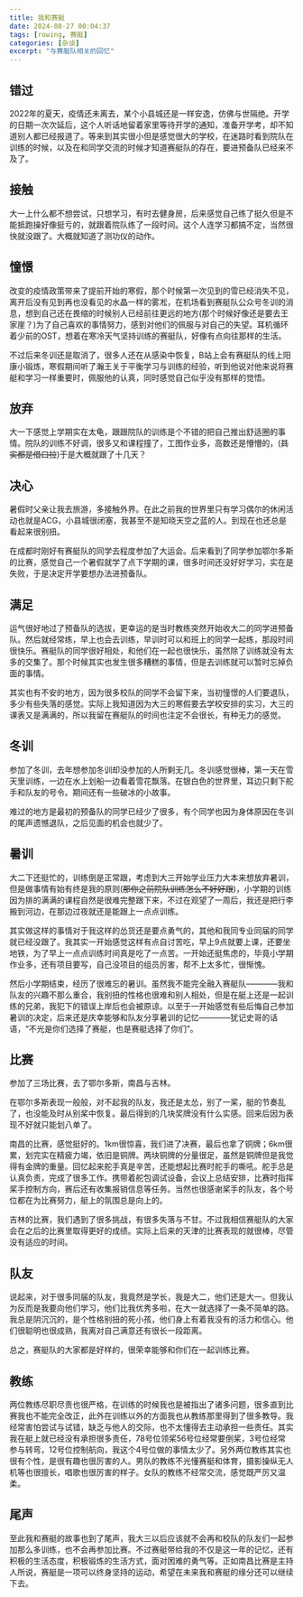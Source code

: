 ```yaml
---
title: 我和赛艇
date: 2024-08-27 00:04:37
tags: [rowing, 赛艇]
categories: [杂谈]
excerpt: "与赛艇队相关的回忆"
---
```


## 错过

2022年的夏天，疫情还未离去，某个小县城还是一样安逸，仿佛与世隔绝。开学的日期一次次延后，这个人听话地留着家里等待开学的通知，准备开学考，却不知道别人都已经报道了。等来到其实很小但是感觉很大的学校，在迷路时看到院队在训练的时候，以及在和同学交流的时候才知道赛艇队的存在，要进预备队已经来不及了。

## 接触

大一上什么都不想尝试，只想学习，有时去健身房，后来感觉自己练了挺久但是不能抵跑操好像挺亏的，就跟着院队练了一段时间。这个人连学习都搞不定，当然很快就没跟了。大概就知道了测功仪的动作。

## 憧憬

改变的疫情政策带来了提前开始的寒假，那个时候第一次见到的雪已经消失不见，离开后没有见到再也没看见的水晶一样的雾凇，在机场看到赛艇队公众号冬训的消息，想到自己还在畏缩的时候别人已经前往更远的地方(那个时候好像还是要去王家崖？)为了自己喜欢的事情努力，感到对他们的佩服与对自己的失望。耳机循环着少前的OST，想着在寒冷天气坚持训练的赛艇队，好像有点向往那样的生活。

不过后来冬训还是取消了，很多人还在从感染中恢复，B站上会有赛艇队的线上阳康小锻炼，寒假期间听了瀚王关于平衡学习与训练的经验，听到他说对他来说将赛艇和学习一样重要时，佩服他的认真，同时感觉自己似乎没有那样的觉悟。

## 放弃

大一下感觉上学期实在太龟，跟跟院队的训练是个不错的把自己推出舒适圈的事情。院队的训练不好调，很多又和课程撞了，工图作业多，高数还是懵懵的，(~~其实都是借口拉~~)于是大概就跟了十几天？

## 决心

暑假时父亲让我去旅游，多接触外界。在此之前我的世界里只有学习偶尔的休闲活动也就是ACG，小县城很闭塞，我甚至不是知晓天空之蓝的人。到现在也还总是看起来很别扭。

在成都时刚好有赛艇队的同学去程度参加了大运会。后来看到了同学参加鄂尔多斯的比赛，感觉自己一个暑假就学了点下学期的课，很多时间还没好好学习，实在是失败，于是决定开学要想办法进预备队。

## 满足

运气很好地过了预备队的选拔，更幸运的是当时教练突然开始收大二的同学进预备队。然后就经常练，早上也会去训练，早训时可以和班上的同学一起练，那段时间很快乐。赛艇队的同学很好相处，和他们在一起也很快乐，虽然除了训练就没有太多的交集了。那个时候其实也发生很多糟糕的事情，但是去训练就可以暂时忘掉负面的事情。

其实也有不安的地方，因为很多校队的同学不会留下来，当初憧憬的人们要退队，多少有些失落的感觉。实际上我知道因为大三的寒假要去学校安排的实习，大三的课表又是满满的，所以我留在赛艇队的时间也注定不会很长，有种无力的感觉。

## 冬训

参加了冬训，去年想参加冬训却没参加的人所剩无几。冬训感觉很棒，第一天在雪天里训练，一边在水上划船一边看着雪花飘落。在银白色的世界里，耳边只剩下舵手和队友的号令。期间还有一些破冰的小故事。

难过的地方是最初的预备队的同学已经少了很多，有个同学也因为身体原因在冬训的尾声遗憾退队，之后见面的机会也就少了。

## 暑训

大二下还挺忙的，训练倒是正常跟，考虑到大三开始学业压力大本来想放弃暑训，但是做事情有始有终是我的原则(~~那你之前院队训练怎么不好好跟~~)，小学期的训练因为排的满满的课程自然是很难完整跟下来，不过在观望了一周后，我还是把行李搬到河边，在那边过夜就还是能跟上一点点训练。

其实做这样的事情对于我这样的怂货还是要点勇气的，其他和我同专业同届的同学就已经没跟了。我其实一开始感觉这样有点自讨苦吃，早上9点就要上课，还要坐地铁，为了早上一点点训练时间真是吃了一点苦。一开始还挺焦虑的，毕竟小学期作业多，还有项目要写，自己没项目的组员厉害，帮不上太多忙，很惭愧。

然后小学期结束，经历了很难忘的暑训。虽然我不能完全融入赛艇队————我和队友的兴趣不那么重合，我别扭的性格也很难和别人相处，但是在艇上还是一起训练的兄弟，我犯下的错误上岸后也会被原谅。以至于一开始感觉有些后悔自己参加暑训的决定，后来还是庆幸能够和队友分享暑训的记忆————犹记史哥的话语，“不光是你们选择了赛艇，也是赛艇选择了你们”。

## 比赛

参加了三场比赛，去了鄂尔多斯，南昌与吉林。

在鄂尔多斯表现一般般，对不起我的队友，我还是太怂，别了一桨，艇的节奏乱了，也没能及时从别桨中恢复。最后得到的几块奖牌没有什么实感。回来后因为表现不好就只能划八单了。

南昌的比赛，感觉挺好的。1km很惊喜，我们进了决赛，最后也拿了铜牌；6km很累，划完实在精疲力竭，依旧是铜牌。两块铜牌的分量很足，虽然是铜牌但是我觉得有金牌的重量。回忆起来舵手真是辛苦，还能想起比赛时舵手的嘶吼。舵手总是认真负责，完成了很多工作。携带着舵包调试设备，会议上总结安排，比赛时指挥桨手控制方向，赛后还有收集报销信息等任务。当然也很感谢桨手的队友，各个号位都在为比赛努力，艇上的氛围总是向上的。

吉林的比赛，我们遇到了很多挑战，有很多失落与不甘。不过我相信赛艇队的大家会在之后的比赛里取得更好的成绩。实际上后来的天津的比赛表现的就很棒，尽管没有适应的时间。

## 队友

说起来，对于很多同届的队友，我竟然是学长，我是大二，他们还是大一。但我认为反而是我要向他们学习，他们比我优秀多啦，在大一就选择了一条不简单的路。我总是阴沉沉的，是个性格别扭的死小孩，他们身上有着我没有的活力和信心。他们很聪明也很成熟，我离对自己满意还有很长一段距离。

总之，赛艇队的大家都是好样的，很荣幸能够和你们在一起训练比赛。

## 教练

两位教练尽职尽责也很严格，在训练的时候我也是被指出了诸多问题，很多直到比赛我也不能完全改正，此外在训练以外的方面我也从教练那里得到了很多教导。我经常害怕尝试与试错，缺乏与他人的交际，也不太懂得去主动承担一些责任。其实我在艇上就已经没有承担很多责任，78号位领桨56号位经常要倒桨，3号位经常参与转弯，12号位控制航向，我这个4号位做的事情太少了。另外两位教练其实也很有个性，是很有趣也很厉害的人。男队的教练不光懂赛艇和体育，摄影操纵无人机等也很擅长，唱歌也很厉害的样子。女队的教练不经常交流，感觉既严厉又温柔。

## 尾声

至此我和赛艇的故事也到了尾声，我大三以后应该就不会再和校队的队友们一起参加那么多训练，也不会再参加比赛。不过赛艇带给我的不仅是这一年的记忆，还有积极的生活态度，积极锻炼的生活方式，面对困难的勇气等。正如南昌比赛是主持人所说，赛艇是一项可以终身坚持的运动，希望在未来我和赛艇的缘分还可以继续下去。